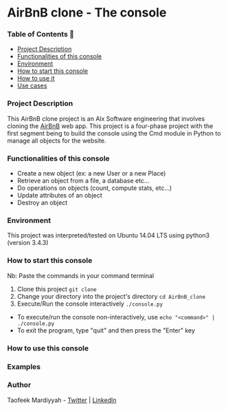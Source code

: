 # AirBnB clone - The console

### Table of Contents 📑
* [Project Description](#project-description)
* [Functionalities of this console](#functionalities-of-this-console)
* [Environment](#environment)
* [How to start this console](#how-to-start-this-console)
* [How to use it](#how-to-use-it)
* [Use cases](#use-cases)

### Project Description
This AirBnB clone project is an Alx Software engineering that involves cloning the [AirBnB](https://www.airbnb.com/) web app. This project is a four-phase project with the first segment being to build the
console using the Cmd module in Python to manage all objects for the website.

### Functionalities of this console
* Create a new object (ex: a new User or a new Place)
* Retrieve an object from a file, a database etc…
* Do operations on objects (count, compute stats, etc…)
* Update attributes of an object
* Destroy an object

### Environment
This project was interpreted/tested on Ubuntu 14.04 LTS using python3 (version 3.4.3)

### How to start this console
Nb: Paste the commands in your command terminal
1. Clone this project
   `
     git clone
   `
3. Change your directory into the project's directory
   `
     cd AirBnB_clone
   `
4. Execute/Run the console interactively
   `
     ./console.py
   `

* To execute/run the console non-interactively, use `echo "<command>" | ./console.py`
* To exit the program, type "quit" and then press the "Enter" key

### How to use this console


### Examples


### Author
Taofeek Mardiyyah - [Twitter](https://twitter.com/TechieHijabie) | [LinkedIn](https://linkedin.com/in/mardiyyah-taofeek)






